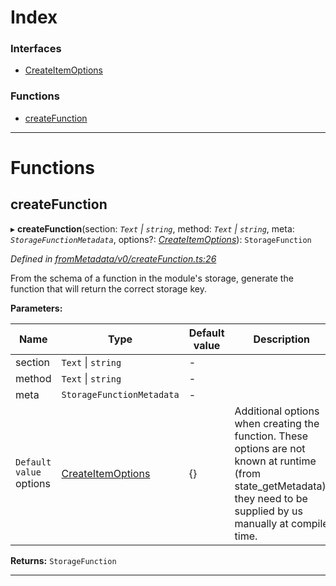 

# Index

### Interfaces

* [CreateItemOptions](../interfaces/_frommetadata_v0_createfunction_.createitemoptions.md)

### Functions

* [createFunction](_frommetadata_v0_createfunction_.md#createfunction)

---

# Functions

<a id="createfunction"></a>

##  createFunction

▸ **createFunction**(section: *`Text` \| `string`*, method: *`Text` \| `string`*, meta: *`StorageFunctionMetadata`*, options?: *[CreateItemOptions](../interfaces/_frommetadata_v0_createfunction_.createitemoptions.md)*): `StorageFunction`

*Defined in [fromMetadata/v0/createFunction.ts:26](https://github.com/polkadot-js/api/blob/f7bd071/packages/type-storage/src/fromMetadata/v0/createFunction.ts#L26)*

From the schema of a function in the module's storage, generate the function that will return the correct storage key.

**Parameters:**

| Name | Type | Default value | Description |
| ------ | ------ | ------ | ------ |
| section | `Text` \| `string` | - |
| method | `Text` \| `string` | - |
| meta | `StorageFunctionMetadata` | - |
| `Default value` options | [CreateItemOptions](../interfaces/_frommetadata_v0_createfunction_.createitemoptions.md) |  {} |  Additional options when creating the function. These options are not known at runtime (from state\_getMetadata), they need to be supplied by us manually at compile time. |

**Returns:** `StorageFunction`

___

